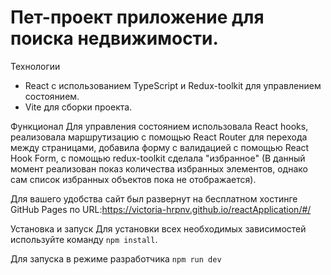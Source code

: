 # Пет-проект приложение для поиска недвижимости.


Технологии
- React с использованием TypeScript и Redux-toolkit для управлением состоянием.
- Vite для сборки проекта.
  
Функционал
Для управления состоянием использовала React hooks, реализовала маршрутизацию с помощью React Router для перехода между страницами, добавила форму с валидацией с помощью React Hook Form, с помощью redux-toolkit сделала "избранное" (В данный момент реализован показ количества избранных элементов, однако сам список избранных объектов пока не отображается).

Для вашего удобства сайт был развернут на бесплатном хостинге GitHub Pages по URL:https://victoria-hrpnv.github.io/reactApplication/#/

Установка и запуск
Для установки всех необходимых зависимостей используйте команду `npm install`.

Для запуска в режиме разработчика `npm run dev`
